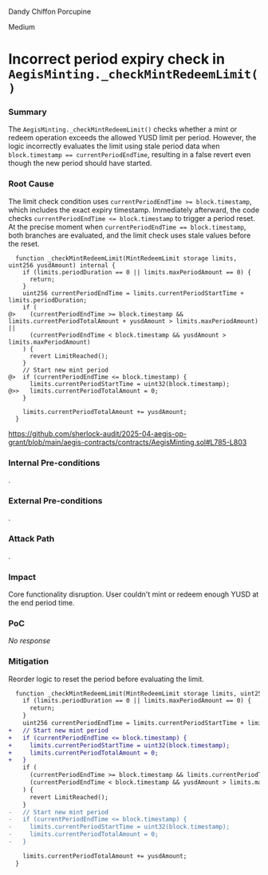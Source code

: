 Dandy Chiffon Porcupine

Medium

# Incorrect period expiry check in `AegisMinting._checkMintRedeemLimit()`

### Summary

The `AegisMinting._checkMintRedeemLimit()` checks whether a mint or redeem operation exceeds the allowed YUSD limit per period. However, the logic incorrectly evaluates the limit using stale period data when `block.timestamp == currentPeriodEndTime`, resulting in a false revert even though the new period should have started.

### Root Cause

The limit check condition uses `currentPeriodEndTime >= block.timestamp`, which includes the exact expiry timestamp.
Immediately afterward, the code checks `currentPeriodEndTime <= block.timestamp` to trigger a period reset.
At the precise moment when `currentPeriodEndTime == block.timestamp`, both branches are evaluated, and the limit check uses stale values before the reset.
```solidity
  function _checkMintRedeemLimit(MintRedeemLimit storage limits, uint256 yusdAmount) internal {
    if (limits.periodDuration == 0 || limits.maxPeriodAmount == 0) {
      return;
    }
    uint256 currentPeriodEndTime = limits.currentPeriodStartTime + limits.periodDuration;
    if (
@>    (currentPeriodEndTime >= block.timestamp && limits.currentPeriodTotalAmount + yusdAmount > limits.maxPeriodAmount) ||
      (currentPeriodEndTime < block.timestamp && yusdAmount > limits.maxPeriodAmount)
    ) {
      revert LimitReached();
    }
    // Start new mint period
@>  if (currentPeriodEndTime <= block.timestamp) {
      limits.currentPeriodStartTime = uint32(block.timestamp);
@>>   limits.currentPeriodTotalAmount = 0;
    }

    limits.currentPeriodTotalAmount += yusdAmount;
  }
```
https://github.com/sherlock-audit/2025-04-aegis-op-grant/blob/main/aegis-contracts/contracts/AegisMinting.sol#L785-L803

### Internal Pre-conditions

.

### External Pre-conditions

.

### Attack Path

.

### Impact

Core functionality disruption.
User couldn't mint or redeem enough YUSD at the end period time.

### PoC

_No response_

### Mitigation

Reorder logic to reset the period before evaluating the limit.
```diff
  function _checkMintRedeemLimit(MintRedeemLimit storage limits, uint256 yusdAmount) internal {
    if (limits.periodDuration == 0 || limits.maxPeriodAmount == 0) {
      return;
    }
    uint256 currentPeriodEndTime = limits.currentPeriodStartTime + limits.periodDuration;
+   // Start new mint period
+   if (currentPeriodEndTime <= block.timestamp) {
+     limits.currentPeriodStartTime = uint32(block.timestamp);
+     limits.currentPeriodTotalAmount = 0;
+   }
    if (
      (currentPeriodEndTime >= block.timestamp && limits.currentPeriodTotalAmount + yusdAmount > limits.maxPeriodAmount) ||
      (currentPeriodEndTime < block.timestamp && yusdAmount > limits.maxPeriodAmount)
    ) {
      revert LimitReached();
    }
-   // Start new mint period
-   if (currentPeriodEndTime <= block.timestamp) {
-     limits.currentPeriodStartTime = uint32(block.timestamp);
-     limits.currentPeriodTotalAmount = 0;
-   }

    limits.currentPeriodTotalAmount += yusdAmount;
  }
```